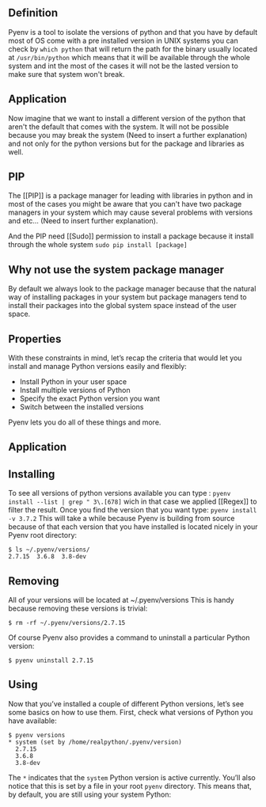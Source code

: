 ## Definition
Pyenv is a tool to isolate the versions of python and that you have by default most of OS come with a pre installed version in UNIX systems you can check by `which python` that will return the path for the binary usually located at  `/usr/bin/python` which means that it will be available through the whole system and int the most of the cases it will not be the lasted version to make sure that system won't break.

## Application

Now imagine that we want to install a different version of the python that aren't the default that comes with the system. It will not be possible because you may break the system (Need to insert a further explanation) and not only for the python versions but for the package and libraries as well.

## PIP
The [[PIP]] is a package manager for leading with libraries in python and in most of the cases you might be aware that you can't have two package managers in your system which may cause several problems with versions and etc... (Need to insert further explanation).

And the PIP need [[Sudo]] permission to install a package because it install through the whole system `sudo pip install [package]` 

## Why not use the system package manager

By default we always look to the package manager because that the natural way of installing packages in your system but package managers tend to install their packages into the global system space instead of the user space.

## Properties

With these constraints in mind, let’s recap the criteria that would let you install and manage Python versions easily and flexibly:

- Install Python in your user space
- Install multiple versions of Python
- Specify the exact Python version you want
- Switch between the installed versions

Pyenv lets you do all of these things and more.

## Application

## Installing
To see all versions of python versions available you can type :
`pyenv install --list | grep " 3\.[678]` 
wich in that case we applied [[Regex]] to filter the result. Once you find the version that you want type:
`pyenv install -v 3.7.2`
This will take a while because Pyenv is building from source because of that each version that you have installed is located nicely in your Pyenv root directory:

```
$ ls ~/.pyenv/versions/
2.7.15  3.6.8  3.8-dev
```

## Removing

All of your versions will be located at ~/.pyenv/versions This is handy because removing these versions is trivial:

`$ rm -rf ~/.pyenv/versions/2.7.15`

Of course Pyenv also provides a command to uninstall a particular Python version:

`$ pyenv uninstall 2.7.15`

## Using

Now that you’ve installed a couple of different Python versions, let’s see some basics on how to use them. First, check what versions of Python you have available:

```
$ pyenv versions
* system (set by /home/realpython/.pyenv/version)
  2.7.15
  3.6.8
  3.8-dev
```

The `*` indicates that the `system` Python version is active currently. You’ll also notice that this is set by a file in your root `pyenv` directory. This means that, by default, you are still using your system Python:






